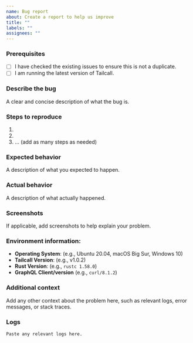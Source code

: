 ```yaml
---
name: Bug report
about: Create a report to help us improve
title: ""
labels: ""
assignees: ""
---
```


### Prerequisites

- [ ] I have checked the existing issues to ensure this is not a duplicate.
- [ ] I am running the latest version of Tailcall.

### Describe the bug

A clear and concise description of what the bug is.

### Steps to reproduce

1.
2.
3. ... (add as many steps as needed)

### Expected behavior

A description of what you expected to happen.

### Actual behavior

A description of what actually happened.

### Screenshots

If applicable, add screenshots to help explain your problem.

### Environment information:

- **Operating System**: (e.g., Ubuntu 20.04, macOS Big Sur, Windows 10)
- **Tailcall Version**: (e.g., v1.0.2)
- **Rust Version**: (e.g., `rustc 1.58.0`)
- **GraphQL Client/version** (e.g., `curl/8.1.2`)

### Additional context

Add any other context about the problem here, such as relevant logs, error messages, or stack traces.

### Logs

```
Paste any relevant logs here.
```
